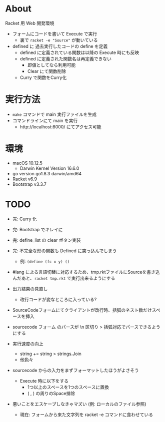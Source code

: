 # About

Racket 用 Web 開発環境

- フォームにコードを書いて Execute で実行
  - 裏で `racket -e "Source"` が動いている
- defined に 過去実行したコードの define を定義
  - defined に定義されている関数は以降の Execute 時にも反映
  - defined に定義された関数名は再定義できない
    - 即値としてなら利用可能
    - Clear にて関数削除
  - Curry で関数をCurry化

# 実行方法

- `make` コマンドで main 実行ファイルを生成
- コマンドラインにて main を実行
  - http://localhost:8000/ にてアクセス可能

# 環境

- macOS 10.12.5
  - Darwin Kernel Version 16.6.0
- go version go1.8.3 darwin/amd64
- Racket v6.9
- Bootstrap v3.3.7

# TODO

- 完: Curry 化

- 完: Bootstrap でキレイに

- 完: define_list の clear ボタン実装

- 完: 不完全な形の関数も Defined に突っ込んでしまう
  - 例: `(define (fc x y) ()`

- #lang による言語切替に対応するため、tmp.rktファイルにSourceを書き込んだあと、`racket tmp.rkt` で実行出来るようにする

- 出力結果の見直し
  - 改行コードが変なところに入っている?

- SourceCodeフォームにてクライアントが改行時、括弧のネスト数だけスペースを挿入

- sourcecode フォーム のパースが \n 区切り > 括弧対応でパースできるようにする

- 実行速度の向上
  - string += string > strings.Join
  - 他色々

- sourcecode からの入力をまずフォーマットしたほうがよさそう
  - Execute 時に以下をする
    - 1つ以上のスペースを1つのスペースに置換
    - ( , ) の周りのSpace排除

- 悪いことをエスケープしなきゃマズい (例: ローカルのファイル参照)
  - 現在: フォームから来た文字列を racket -e コマンドに食わせている
